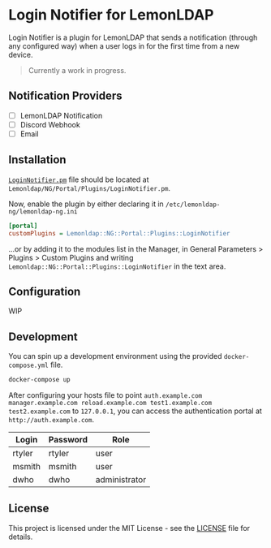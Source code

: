 # Login Notifier for LemonLDAP

Login Notifier is a plugin for LemonLDAP that sends a notification (through any configured way) when a user logs in for the first time from a new device.

> Currently a work in progress.

## Notification Providers

- [ ] LemonLDAP Notification
- [ ] Discord Webhook
- [ ] Email

## Installation

[`LoginNotifier.pm`](/src/LoginNotifier.pm) file should be located at `Lemonldap/NG/Portal/Plugins/LoginNotifier.pm`.

Now, enable the plugin by either declaring it in `/etc/lemonldap-ng/lemonldap-ng.ini`

```ini
[portal]
customPlugins = Lemonldap::NG::Portal::Plugins::LoginNotifier
```

...or by adding it to the modules list in the Manager, in General Parameters > Plugins > Custom Plugins
and writing `Lemonldap::NG::Portal::Plugins::LoginNotifier` in the text area.

## Configuration

WIP

## Development

You can spin up a development environment using the provided `docker-compose.yml` file.

```bash
docker-compose up
```

After configuring your hosts file to point `auth.example.com manager.example.com reload.example.com test1.example.com test2.example.com` to `127.0.0.1`, you can access the authentication portal at `http://auth.example.com`.

| Login  | Password | Role          |
| ------ | -------- | ------------- |
| rtyler | rtyler   | user          |
| msmith | msmith   | user          |
| dwho   | dwho     | administrator |

## License

This project is licensed under the MIT License - see the [LICENSE](LICENSE) file for details.

